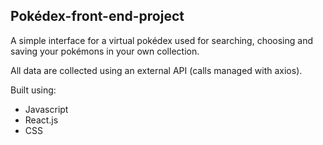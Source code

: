 ## Pokédex-front-end-project

A simple interface for a virtual pokédex used for searching, choosing and saving your pokémons in your own collection.

All data are collected using an external API (calls managed with axios).

Built using:

- Javascript
- React.js
- CSS